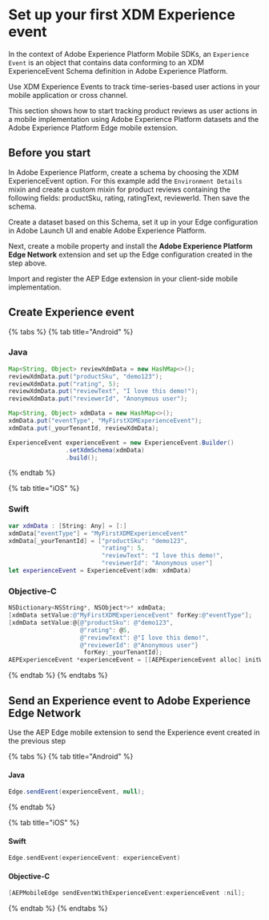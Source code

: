 # Set up your first XDM Experience event

In the context of Adobe Experience Platform Mobile SDKs, an `Experience Event` is an object that contains data conforming to an XDM ExperienceEvent Schema definition in Adobe Experience Platform.

Use XDM Experience Events to track time-series-based user actions in your mobile application or cross channel.

This section shows how to start tracking product reviews as user actions in a mobile implementation using Adobe Experience Platform datasets and the Adobe Experience Platform Edge mobile extension.

## Before you start

In Adobe Experience Platform, create a schema by choosing the XDM ExperienceEvent option. For this example add the `Environment Details` mixin and create a custom mixin for product reviews containing the following fields: productSku, rating, ratingText, reviewerId. Then save the schema. 

Create a dataset based on this Schema, set it up in your Edge configuration in Adobe Launch UI and enable Adobe Experience Platform.

Next, create a mobile property and install the **Adobe Experience Platform Edge Network** extension and set up the Edge configuration created in the step above.

Import and register the AEP Edge extension in your client-side mobile implementation.

## Create Experience event

{% tabs %}
{% tab title="Android" %}

### Java

```java
Map<String, Object> reviewXdmData = new HashMap<>();
reviewXdmData.put("productSku", "demo123");
reviewXdmData.put("rating", 5);
reviewXdmData.put("reviewText", "I love this demo!");
reviewXdmData.put("reviewerId", "Anonymous user");

Map<String, Object> xdmData = new HashMap<>();
xdmData.put("eventType", "MyFirstXDMExperienceEvent");
xdmData.put(_yourTenantId, reviewXdmData);

ExperienceEvent experienceEvent = new ExperienceEvent.Builder()
                .setXdmSchema(xdmData)
                .build();
```

{% endtab %}

{% tab title="iOS" %}

### Swift

```swift
var xdmData : [String: Any] = [:]
xdmData["eventType"] = "MyFirstXDMExperienceEvent"
xdmData[_yourTenantId] = ["productSku": "demo123",
                          "rating": 5,
                          "reviewText": "I love this demo!",
                          "reviewerId": "Anonymous user"]
let experienceEvent = ExperienceEvent(xdm: xdmData)
```

### Objective-C

```objective-c
NSDictionary<NSString*, NSObject*>* xdmData;
[xdmData setValue:@"MyFirstXDMExperienceEvent" forKey:@"eventType"];
[xdmData setValue:@{@"productSku": @"demo123",
                    @"rating": @5,
                    @"reviewText": @"I love this demo!",
                    @"reviewerId": @"Anonymous user"}
				 	 forKey:_yourTenantId];
AEPExperienceEvent *experienceEvent = [[AEPExperienceEvent alloc] initWithXdm:xdmData data:nil datasetIdentifier:nil];
```

{% endtab %}
{% endtabs %}



## Send an Experience event to Adobe Experience Edge Network

Use the AEP Edge mobile extension to send the Experience event created in the previous step



{% tabs %}
{% tab title="Android" %}

#### Java

```java
Edge.sendEvent(experienceEvent, null);
```

{% endtab %}

{% tab title="iOS" %}

#### Swift

```swift
Edge.sendEvent(experienceEvent: experienceEvent)
```

#### Objective-C

```objective-c
[AEPMobileEdge sendEventWithExperienceEvent:experienceEvent :nil];
```

{% endtab %}
{% endtabs %}

